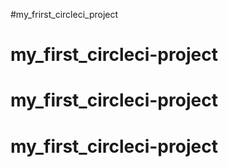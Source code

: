 #my_frirst_circleci_project
# my_first_circleci-project
# my_first_circleci-project
# my_first_circleci-project

